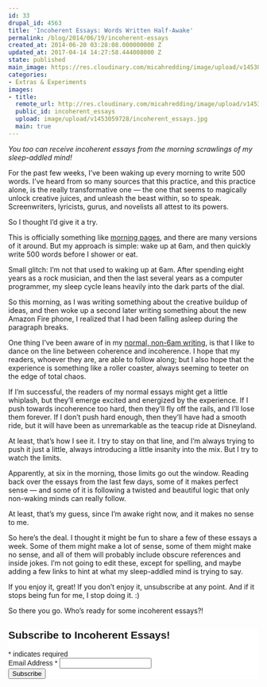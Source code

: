 ```yaml
---
id: 33
drupal_id: 4563
title: 'Incoherent Essays: Words Written Half-Awake'
permalink: /blog/2014/06/19/incoherent-essays
created_at: 2014-06-20 03:28:08.000000000 Z
updated_at: 2017-04-14 14:27:58.444008000 Z
state: published
main_image: https://res.cloudinary.com/micahredding/image/upload/v1453059728/incoherent_essays.jpg
categories:
- Extras & Experiments
images:
- title: 
  remote_url: http://res.cloudinary.com/micahredding/image/upload/v1453059728/incoherent_essays.jpg
  public_id: incoherent_essays
  upload: image/upload/v1453059728/incoherent_essays.jpg
  main: true
---
```

*You too can receive incoherent essays from the morning scrawlings of my sleep-addled mind!*

For the past few weeks, I’ve been waking up every morning to write 500 words. I’ve heard from so many sources that this practice, and this practice alone, is the really transformative one — the one that seems to magically unlock creative juices, and unleash the beast within, so to speak. Screenwriters, lyricists, gurus, and novelists all attest to its powers.

So I thought I’d give it a try.

This is officially something like [morning pages](http://juliacameronlive.com/), and there are many versions of it around. But my approach is simple: wake up at 6am, and then quickly write 500 words before I shower or eat.

Small glitch: I’m not that used to waking up at 6am. After spending eight years as a rock musician, and then the last several years as a computer programmer, my sleep cycle leans heavily into the dark parts of the dial. 

So this morning, as I was writing something about the creative buildup of ideas, and then woke up a second later writing something about the new Amazon Fire phone, I realized that I had been falling asleep during the paragraph breaks. 

One thing I’ve been aware of in my [normal, non-6am writing](http://micahredding.com/blog/2013/06/07/iron-man-and-modern-identity-crisis), is that I like to dance on the line between coherence and incoherence. I hope that my readers, whoever they are, are able to follow along; but I also hope that the experience is something like a roller coaster, always seeming to teeter on the edge of total chaos. 

If I’m successful, the readers of my normal essays might get a little whiplash, but they’ll emerge excited and energized by the experience. If I push towards incoherence too hard, then they’ll fly off the rails, and I’ll lose them forever. If I don’t push hard enough, then they’ll have had a smooth ride, but it will have been as unremarkable as the teacup ride at Disneyland.

At least, that’s how I see it. I try to stay on that line, and I’m always trying to push it just a little, always introducing a little insanity into the mix. But I try to watch the limits.

Apparently, at six in the morning, those limits go out the window. Reading back over the essays from the last few days, some of it makes perfect sense — and some of it is following a twisted and beautiful logic that only non-waking minds can really follow.

At least, that’s my guess, since I’m awake right now, and it makes no sense to me.

So here’s the deal. I thought it might be fun to share a few of these essays a week. Some of them might make a lot of sense, some of them might make no sense, and all of them will probably include obscure references and inside jokes. I’m not going to edit these, except for spelling, and maybe adding a few links to hint at what my sleep-addled mind is trying to say.

If you enjoy it, great! If you don’t enjoy it, unsubscribe at any point. And if it stops being fun for me, I stop doing it. :) 

So there you go. Who’s ready for some incoherent essays?!


<!-- Begin MailChimp Signup Form -->
<link href="//cdn-images.mailchimp.com/embedcode/classic-081711.css" rel="stylesheet" type="text/css">
<style type="text/css">
	#mc_embed_signup{background:#fff; clear:left; font:14px Helvetica,Arial,sans-serif; }
</style>
<div id="mc_embed_signup">
<form action="http://micahredding.us4.list-manage.com/subscribe/post?u=c9e24ff2e309d9d4edb919a40&amp;id=135320a0d4" method="post" id="mc-embedded-subscribe-form" name="mc-embedded-subscribe-form" class="validate" target="_blank" novalidate style="padding-left:0;">
	<h2>Subscribe to Incoherent Essays!</h2>
<div class="indicates-required"><span class="asterisk">*</span> indicates required</div>
<div class="mc-field-group">
	<label for="mce-EMAIL">Email Address  <span class="asterisk">*</span>
</label>
	<input type="email" value="" name="EMAIL" class="required email" id="mce-EMAIL">
</div>
	<div id="mce-responses" class="clear">
		<div class="response" id="mce-error-response" style="display:none"></div>
		<div class="response" id="mce-success-response" style="display:none"></div>
	</div>    <!-- real people should not fill this in and expect good things - do not remove this or risk form bot signups-->
    <div style="position: absolute; left: -5000px;"><input type="text" name="b_c9e24ff2e309d9d4edb919a40_135320a0d4" tabindex="-1" value=""></div>
    <div class="clear"><input type="submit" value="Subscribe" name="subscribe" id="mc-embedded-subscribe" class="button"></div>
</form>
</div>

<!--End mc_embed_signup-->
